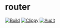 # router
[![Build](https://github.com/ffixp/router/actions/workflows/build.yml/badge.svg)](https://github.com/ffixp/router/actions/workflows/build.yml)
[![Clippy](https://github.com/ffixp/router/actions/workflows/clippy.yml/badge.svg)](https://github.com/ffixp/router/actions/workflows/clippy.yml)
[![Audit](https://github.com/ffixp/router/actions/workflows/audit.yml/badge.svg)](https://github.com/ffixp/router/actions/workflows/audit.yml)

